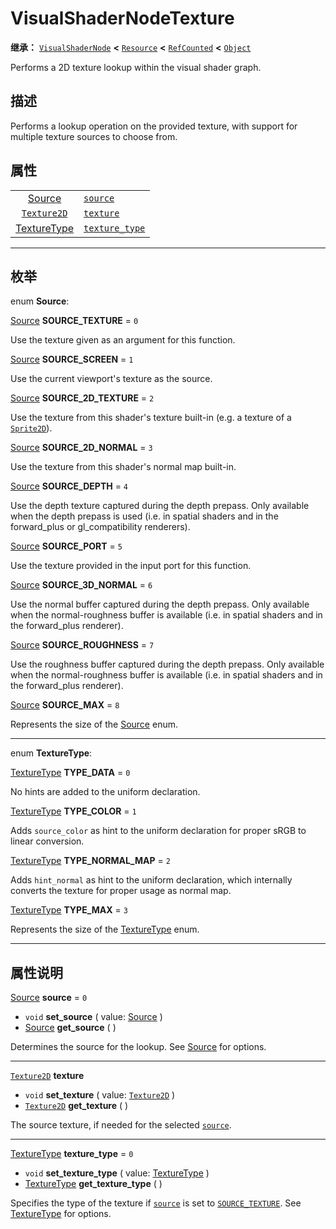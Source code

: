 <!-- ⚠ 请勿编辑本文件 ⚠ -->
<!-- 本文档使用脚本从 WeDot 引擎源码仓库生成。 -->
<!-- 生成脚本：https://github.com/WeDot-Engine/WeDot/tree/master/doc/tools/make_md.py； -->
<!-- 原文件：https://github.com/WeDot-Engine/WeDot/tree/master/doc/classes/VisualShaderNodeTexture.xml。 -->

<div id="_class_visualshadernodetexture"></div>

# VisualShaderNodeTexture

**继承：** [`VisualShaderNode`](class_visualshadernode.md) **<** [`Resource`](class_resource.md) **<** [`RefCounted`](class_refcounted.md) **<** [`Object`](class_object.md)

Performs a 2D texture lookup within the visual shader graph.

## 描述

Performs a lookup operation on the provided texture, with support for multiple texture sources to choose from.

## 属性

|||
|:-:|:--|
| [Source](#enum_visualshadernodetexture_source)           | [`source`](class_visualshadernodetexture.md#class_visualshadernodetexture_property_source)             | ``0`` |
| [`Texture2D`](class_texture2d.md)                        | [`texture`](class_visualshadernodetexture.md#class_visualshadernodetexture_property_texture)           |       |
| [TextureType](#enum_visualshadernodetexture_texturetype) | [`texture_type`](class_visualshadernodetexture.md#class_visualshadernodetexture_property_texture_type) | ``0`` |

<!-- rst-class:: classref-section-separator -->

---

## 枚举

<div id="_class_enum_visualshadernodetexture_source"></div>

enum **Source**: <div id="enum_visualshadernodetexture_source"></div>

<div id="_class_visualshadernodetexture_constant_source_texture"></div>

[Source](#enum_visualshadernodetexture_source) **SOURCE_TEXTURE** = ``0``

Use the texture given as an argument for this function.

<div id="_class_visualshadernodetexture_constant_source_screen"></div>

[Source](#enum_visualshadernodetexture_source) **SOURCE_SCREEN** = ``1``

Use the current viewport's texture as the source.

<div id="_class_visualshadernodetexture_constant_source_2d_texture"></div>

[Source](#enum_visualshadernodetexture_source) **SOURCE_2D_TEXTURE** = ``2``

Use the texture from this shader's texture built-in (e.g. a texture of a [`Sprite2D`](class_sprite2d.md)).

<div id="_class_visualshadernodetexture_constant_source_2d_normal"></div>

[Source](#enum_visualshadernodetexture_source) **SOURCE_2D_NORMAL** = ``3``

Use the texture from this shader's normal map built-in.

<div id="_class_visualshadernodetexture_constant_source_depth"></div>

[Source](#enum_visualshadernodetexture_source) **SOURCE_DEPTH** = ``4``

Use the depth texture captured during the depth prepass. Only available when the depth prepass is used (i.e. in spatial shaders and in the forward_plus or gl_compatibility renderers).

<div id="_class_visualshadernodetexture_constant_source_port"></div>

[Source](#enum_visualshadernodetexture_source) **SOURCE_PORT** = ``5``

Use the texture provided in the input port for this function.

<div id="_class_visualshadernodetexture_constant_source_3d_normal"></div>

[Source](#enum_visualshadernodetexture_source) **SOURCE_3D_NORMAL** = ``6``

Use the normal buffer captured during the depth prepass. Only available when the normal-roughness buffer is available (i.e. in spatial shaders and in the forward_plus renderer).

<div id="_class_visualshadernodetexture_constant_source_roughness"></div>

[Source](#enum_visualshadernodetexture_source) **SOURCE_ROUGHNESS** = ``7``

Use the roughness buffer captured during the depth prepass. Only available when the normal-roughness buffer is available (i.e. in spatial shaders and in the forward_plus renderer).

<div id="_class_visualshadernodetexture_constant_source_max"></div>

[Source](#enum_visualshadernodetexture_source) **SOURCE_MAX** = ``8``

Represents the size of the [Source](#enum_visualshadernodetexture_source) enum.

<!-- rst-class:: classref-item-separator -->

---

<div id="_class_enum_visualshadernodetexture_texturetype"></div>

enum **TextureType**: <div id="enum_visualshadernodetexture_texturetype"></div>

<div id="_class_visualshadernodetexture_constant_type_data"></div>

[TextureType](#enum_visualshadernodetexture_texturetype) **TYPE_DATA** = ``0``

No hints are added to the uniform declaration.

<div id="_class_visualshadernodetexture_constant_type_color"></div>

[TextureType](#enum_visualshadernodetexture_texturetype) **TYPE_COLOR** = ``1``

Adds `source_color` as hint to the uniform declaration for proper sRGB to linear conversion.

<div id="_class_visualshadernodetexture_constant_type_normal_map"></div>

[TextureType](#enum_visualshadernodetexture_texturetype) **TYPE_NORMAL_MAP** = ``2``

Adds `hint_normal` as hint to the uniform declaration, which internally converts the texture for proper usage as normal map.

<div id="_class_visualshadernodetexture_constant_type_max"></div>

[TextureType](#enum_visualshadernodetexture_texturetype) **TYPE_MAX** = ``3``

Represents the size of the [TextureType](#enum_visualshadernodetexture_texturetype) enum.

<!-- rst-class:: classref-section-separator -->

---

## 属性说明

<div id="_class_visualshadernodetexture_property_source"></div>

[Source](#enum_visualshadernodetexture_source) **source** = ``0`` <div id="class_visualshadernodetexture_property_source"></div>

- `void` **set_source** ( value: [Source](#enum_visualshadernodetexture_source) )
- [Source](#enum_visualshadernodetexture_source) **get_source** ( )

Determines the source for the lookup. See [Source](#enum_visualshadernodetexture_source) for options.

<!-- rst-class:: classref-item-separator -->

---

<div id="_class_visualshadernodetexture_property_texture"></div>

[`Texture2D`](class_texture2d.md) **texture** <div id="class_visualshadernodetexture_property_texture"></div>

- `void` **set_texture** ( value: [`Texture2D`](class_texture2d.md) )
- [`Texture2D`](class_texture2d.md) **get_texture** ( )

The source texture, if needed for the selected [`source`](class_visualshadernodetexture.md#class_visualshadernodetexture_property_source).

<!-- rst-class:: classref-item-separator -->

---

<div id="_class_visualshadernodetexture_property_texture_type"></div>

[TextureType](#enum_visualshadernodetexture_texturetype) **texture_type** = ``0`` <div id="class_visualshadernodetexture_property_texture_type"></div>

- `void` **set_texture_type** ( value: [TextureType](#enum_visualshadernodetexture_texturetype) )
- [TextureType](#enum_visualshadernodetexture_texturetype) **get_texture_type** ( )

Specifies the type of the texture if [`source`](class_visualshadernodetexture.md#class_visualshadernodetexture_property_source) is set to [`SOURCE_TEXTURE`](class_visualshadernodetexture.md#class_visualshadernodetexture_constant_source_texture). See [TextureType](#enum_visualshadernodetexture_texturetype) for options.

[^virtual]: 本方法通常需要用户覆盖才能生效。
[^const]: 本方法无副作用，不会修改该实例的任何成员变量。
[^vararg]: 本方法除了能接受在此处描述的参数外，还能够继续接受任意数量的参数。
[^constructor]: 本方法用于构造某个类型。
[^static]: 调用本方法无需实例，可直接使用类名进行调用。
[^operator]: 本方法描述的是使用本类型作为左操作数的有效运算符。
[^bitfield]: 这个值是由下列位标志构成位掩码的整数。
[^void]: 无返回值。
